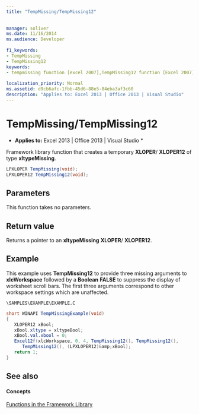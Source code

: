 ```yaml
---
title: "TempMissing/TempMissing12"
 
 
manager: soliver
ms.date: 11/16/2014
ms.audience: Developer
 
f1_keywords:
- TempMissing
- TempMissing12
keywords:
- tempmissing function [excel 2007],TempMissing12 function [Excel 2007]
 
localization_priority: Normal
ms.assetid: d9cb6afc-1fbb-45d6-88e5-84eba3af3c60
description: "Applies to: Excel 2013 | Office 2013 | Visual Studio"
---
```


# TempMissing/TempMissing12

 * **Applies to:** Excel 2013 | Office 2013 | Visual Studio * 
  
Framework library function that creates a temporary **XLOPER**/ **XLOPER12** of type **xltypeMissing**.
  
```cs
LPXLOPER TempMissing(void);
LPXLOPER12 TempMissing12(void);
```

## Parameters

This function takes no parameters.
  
## Return value

Returns a pointer to an **xltypeMissing** **XLOPER**/ **XLOPER12**.
  
## Example

This example uses **TempMissing12** to provide three missing arguments to **xlcWorkspace** followed by a **Boolean** **FALSE** to suppress the display of worksheet scroll bars. The first three arguments correspond to other workspace settings which are unaffected. 
  
 `\SAMPLES\EXAMPLE\EXAMPLE.C`
  
```cs
short WINAPI TempMissingExample(void)
{
   XLOPER12 xBool;
   xBool.xltype = xltypeBool;
   xBool.val.xbool = 0;
   Excel12f(xlcWorkspace, 0, 4, TempMissing12(), TempMissing12(),
      TempMissing12(), (LPXLOPER12)&amp;xBool);
   return 1;
}
```

## See also

#### Concepts

[Functions in the Framework Library](functions-in-the-framework-library.md)


